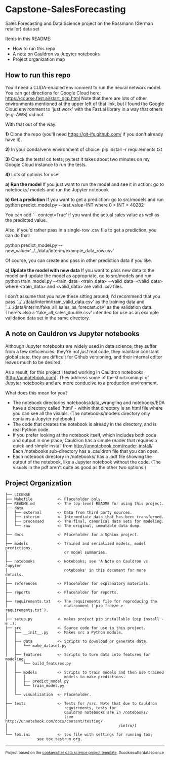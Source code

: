 Capstone-SalesForecasting
==============================

Sales Forecasting and Data Science project on the Rossmann (German retailer)
data set

Items in this README:
- How to run this repo
- A note on Cauldron vs Jupyter notebooks
- Project organization map

How to run this repo
------------
You'll need a CUDA-enabled environment to run the neural network model. You can
get directions for Google Cloud here: https://course.fast.ai/start_gcp.html
Note that there are lots of other environments mentioned at the upper left of
that link, but I found the Google Cloud environment to 'just work' with the
Fast.ai library in a way that others (e.g. AWS) did not.

With that out of the way:

**1)** Clone the repo (you'll need https://git-lfs.github.com/ if you don't
already have it).

**2)** In your conda/venv environment of choice:
pip install -r requirements.txt

**3)** Check the tests! 
cd tests; py.test It takes about two minutes on my
Google Cloud instance to run the tests.

**4)** Lots of options for use!

**a) Run the model** If you just want to run the model and see it in action:
go to notebooks/ models and run the Jupyter notebook

**b) Get a prediction** If you want to get a prediction: go to src/models and
run python predict_model.py --test_value=INT where 0 < INT < 40282

You can add '--context=True' if you want the actual sales value as well as the
predicted value.

Also, if you'd rather pass in a single-row .csv file to get a prediction, you
can do that:

python predict_model.py --new_value='../../data/interim/example_data_row.csv'

Of course, you can create and pass in other prediction data if you like.

**c) Update the model with new data** If you want to pass new data to the model
and update the model as appropriate, go to src/models and run
    python train_model.py --train_data=<train_data> --valid_data=<valid_data>
where <train_data> and <valid_data> are valid .csv files.

I don't assume that you have these sitting around; I'd recommend that you pass
'../../data/interim/train_valid_data.csv' as the training data and
'../../data/interim/fake_all_sales_as_forecast.csv' as the validation data.
There's also a 'fake_all_sales_double.csv' intended for use as an example
validation data set in the same directory.

A note on Cauldron vs Jupyter notebooks
------------
Although Jupyter notebooks are widely used in data science, they suffer from a
few deficiencies: they're not *just* real code, they maintain constant global
state, they are difficult for Github versioning, and their internal editor
leaves much to be desired.

As a result, for this project I tested working in Cauldron notebooks
(http://unnotebook.com). They address some of the shortcomings of Jupyter
notebooks and are more conducive to a production environment.

What does this mean for you?
- The notebook directories notebooks/data_wrangling and notebooks/EDA have a
  directory called 'html' - within that directory is an html file where you
  can see all the visuals. (The notebooks/models directory only contains a
  Jupyter notebook.)
- The code that creates the notebook is already in the directory, and is real
  Python code.
- If you prefer looking at the notebook itself, which includes both code and
  output in one place, Cauldron has a simple reader that requires a quick and
  simple install from http://unnotebook.com/reader-install/. Each /notebooks
  sub-directory has a .cauldron file that you can open.
- Each notebook directory in /notebooks/ has a .pdf file showing the output of
  the notebook, like a Jupyter notebook without the code. (The visuals in the
  pdf aren't quite as good as the other two options.)


Project Organization
------------

    ├── LICENSE
    ├── Makefile           <- Placeholder only.
    ├── README.md          <- The top-level README for using this project.
    ├── data
    │   ├── external       <- Data from third party sources.
    │   ├── interim        <- Intermediate data that has been transformed.
    │   ├── processed      <- The final, canonical data sets for modeling.
    │   └── raw            <- The original, immutable data dump.
    │
    ├── docs               <- Placeholder for a Sphinx project.
    │
    ├── models             <- Trained and serialized models, model predictions,
    │                         or model summaries.
    │
    ├── notebooks          <- Notebooks; see 'A Note on Cauldron vs Jupyter
    │                         notebooks' in this document for more details.
    │
    ├── references         <- Placeholder for explanatory materials.
    │
    ├── reports            <- Placeholder for reports.
    │
    ├── requirements.txt   <- The requirements file for reproducing the
    │                         environment (`pip freeze > requirements.txt`).
    │
    ├── setup.py           <- makes project pip installable (pip install -e .).
    ├── src                <- Source code for use in this project.
    │   ├── __init__.py    <- Makes src a Python module.
    │   │
    │   ├── data           <- Scripts to download or generate data.
    │   │   └── make_dataset.py
    │   │
    │   ├── features       <- Scripts to turn data into features for modeling.
    │   │   └── build_features.py
    │   │
    │   ├── models         <- Scripts to train models and then use trained
    │   │   │                 models to make predictions.
    │   │   ├── predict_model.py
    │   │   └── train_model.py
    │   │
    │   └── visualization  <- Placeholder.
    │
    ├── tests              <- Tests for /src. Note that due to Cauldron
    │                         requirements, tests for
    │                         Cauldron notebooks are in /notebooks/ 
    │                         (see http://unnotebook.com/docs/content/testing/
    │                         					      /intro/)
    │
    └── tox.ini            <- tox file with settings for running tox;
			      see tox.testrun.org.


--------

<p><small>Project based on the <a target="_blank" href="https://drivendata.github.io/cookiecutter-data-science/">cookiecutter data science project template</a>. #cookiecutterdatascience</small></p>
